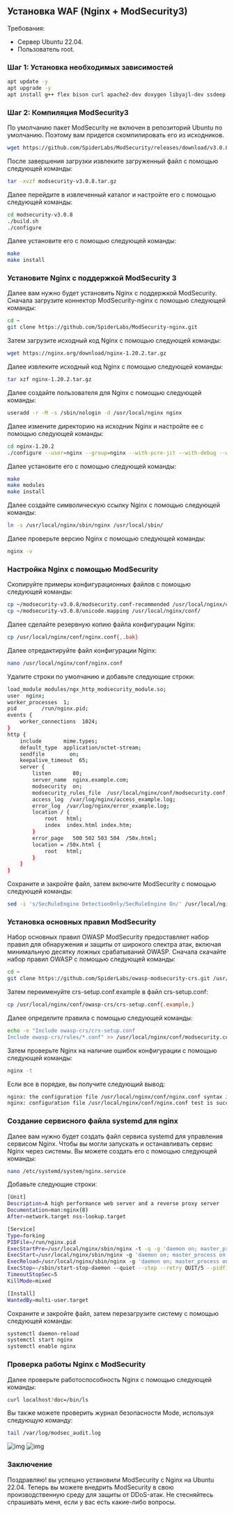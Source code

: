 
## Установка WAF (Nginx + ModSecurity3)

Требования:
- Сервер Ubuntu 22.04.
- Пользователь root.

### Шаг 1: Установка необходимых зависимостей

```bash
apt update -y 
apt upgrade -y
apt install g++ flex bison curl apache2-dev doxygen libyajl-dev ssdeep liblua5.2-dev libgeoip-dev libtool dh-autoreconf libcurl4-gnutls-dev libxml2 libpcre++-dev libxml2-dev git liblmdb-dev libpkgconf3 lmdb-doc pkgconf zlib1g-dev libssl-dev -y
```

### Шаг 2: Компиляция ModSecurity3

По умолчанию пакет ModSecurity не включен в репозиторий Ubuntu по умолчанию. Поэтому вам придется скомпилировать его из исходников.

```bash
wget https://github.com/SpiderLabs/ModSecurity/releases/download/v3.0.8/modsecurity-v3.0.8.tar.gz
```
После завершения загрузки извлеките загруженный файл с помощью следующей команды:

```bash
tar -xvzf modsecurity-v3.0.8.tar.gz
```
Далее перейдите в извлеченный каталог и настройте его с помощью следующей команды:

```bash
cd modsecurity-v3.0.8 
./build.sh 
./configure
```
Далее установите его с помощью следующей команды:

```bash
make 
make install
```

### Установите Nginx с поддержкой ModSecurity 3

Далее вам нужно будет установить Nginx с поддержкой ModSecurity. Сначала загрузите коннектор ModSecurity-nginx с помощью следующей команды:

```bash
cd ~
git clone https://github.com/SpiderLabs/ModSecurity-nginx.git
```
Затем загрузите исходный код Nginx с помощью следующей команды:

```bash
wget https://nginx.org/download/nginx-1.20.2.tar.gz
```
Далее извлеките исходный код Nginx с помощью следующей команды:

```bash
tar xzf nginx-1.20.2.tar.gz
```
Далее создайте пользователя для Nginx с помощью следующей команды:

```bash
useradd -r -M -s /sbin/nologin -d /usr/local/nginx nginx
```
Далее измените директорию на исходник Nginx и настройте ее с помощью следующей команды:

```bash
cd nginx-1.20.2
./configure --user=nginx --group=nginx --with-pcre-jit --with-debug --with-compat --with-http_ssl_module --with-http_realip_module --add-dynamic-module=/root/ModSecurity-nginx --http-log-path=/var/log/nginx/access.log --error-log-path=/var/log/nginx/error.log
```
Далее установите его с помощью следующей команды:

```bash
make
make modules
make install
```
Далее создайте символическую ссылку Nginx с помощью следующей команды:

```bash
ln -s /usr/local/nginx/sbin/nginx /usr/local/sbin/
```
Далее проверьте версию Nginx с помощью следующей команды:

```bash
nginx -v
```

### Настройка Nginx с помощью ModSecurity
Скопируйте примеры конфигурационных файлов с помощью следующей команды:

```bash
cp ~/modsecurity-v3.0.8/modsecurity.conf-recommended /usr/local/nginx/conf/modsecurity.conf
cp ~/modsecurity-v3.0.8/unicode.mapping /usr/local/nginx/conf/
```
Далее сделайте резервную копию файла конфигурации Nginx:

```bash
cp /usr/local/nginx/conf/nginx.conf{,.bak}
```
Далее отредактируйте файл конфигурации Nginx:

```bash
nano /usr/local/nginx/conf/nginx.conf
```
Удалите строки по умолчанию и добавьте следующие строки:

```bash
load_module modules/ngx_http_modsecurity_module.so;
user  nginx;
worker_processes  1;
pid        /run/nginx.pid;
events {
    worker_connections  1024;
}
http {
    include       mime.types;
    default_type  application/octet-stream;
    sendfile        on;
    keepalive_timeout  65;
    server {
        listen       80;
        server_name  nginx.example.com;
        modsecurity  on;
        modsecurity_rules_file  /usr/local/nginx/conf/modsecurity.conf;
        access_log  /var/log/nginx/access_example.log;
        error_log  /var/log/nginx/error_example.log;
        location / {
            root   html;
            index  index.html index.htm;
        }
        error_page   500 502 503 504  /50x.html;
        location = /50x.html {
            root   html;
        }
    }
}
```
Сохраните и закройте файл, затем включите ModSecurity с помощью следующей команды:

```bash
sed -i 's/SecRuleEngine DetectionOnly/SecRuleEngine On/' /usr/local/nginx/conf/modsecurity.conf
```

### Установка основных правил ModSecurity
Набор основных правил OWASP ModSecurity предоставляет набор правил для обнаружения и защиты от широкого спектра атак, включая минимальную десятку ложных срабатываний OWASP.
Сначала скачайте набор правил OWASP с помощью следующей команды:

```bash
cd ~
git clone https://github.com/SpiderLabs/owasp-modsecurity-crs.git /usr/local/nginx/conf/owasp-crs
```
Затем переименуйте crs-setup.conf.example в файл crs-setup.conf:

```bash
cp /usr/local/nginx/conf/owasp-crs/crs-setup.conf{.example,}
```
Далее определите правила с помощью следующей команды:

```bash
echo -e "Include owasp-crs/crs-setup.conf
Include owasp-crs/rules/*.conf" >> /usr/local/nginx/conf/modsecurity.conf
```
Затем проверьте Nginx на наличие ошибок конфигурации с помощью следующей команды:

```bash
nginx -t
```
Если все в порядке, вы получите следующий вывод:

```bash
nginx: the configuration file /usr/local/nginx/conf/nginx.conf syntax is ok
nginx: configuration file /usr/local/nginx/conf/nginx.conf test is successful
```

### Создание сервисного файла systemd для nginx

Далее вам нужно будет создать файл сервиса systemd для управления сервисом Nginx. Чтобы вы могли запускать и останавливать сервис Nginx через системы. Вы можете создать его с помощью следующей команды:

```bash
nano /etc/systemd/system/nginx.service
```
Добавьте следующие строки:

```bash
[Unit]
Description=A high performance web server and a reverse proxy server
Documentation=man:nginx(8)
After=network.target nss-lookup.target

[Service]
Type=forking
PIDFile=/run/nginx.pid
ExecStartPre=/usr/local/nginx/sbin/nginx -t -q -g 'daemon on; master_process on;'
ExecStart=/usr/local/nginx/sbin/nginx -g 'daemon on; master_process on;'
ExecReload=/usr/local/nginx/sbin/nginx -g 'daemon on; master_process on;' -s reload
ExecStop=-/sbin/start-stop-daemon --quiet --stop --retry QUIT/5 --pidfile /run/nginx.pid
TimeoutStopSec=5
KillMode=mixed

[Install]
WantedBy=multi-user.target
```

Сохраните и закройте файл, затем перезагрузите систему с помощью следующей команды:

```bash
systemctl daemon-reload
systemctl start nginx
systemctl enable nginx
```

### Проверка работы Nginx с ModSecurity
Далее проверьте работоспособность Nginx с помощью следующей команды:

```bash
curl localhost?doc=/bin/ls
```
Вы также можете проверить журнал безопасности Mode, используя следующую команду:    

```bash
tail /var/log/modsec_audit.log
```

![img](/💀Task30/img/waf.png)
![img](/💀Task30/img/test.png)

### Заключение
Поздравляю! вы успешно установили ModSecurity с Nginx на Ubuntu 22.04. Теперь вы можете внедрить ModSecurity в свою производственную среду для защиты от DDoS-атак. Не стесняйтесь спрашивать меня, если у вас есть какие-либо вопросы.
